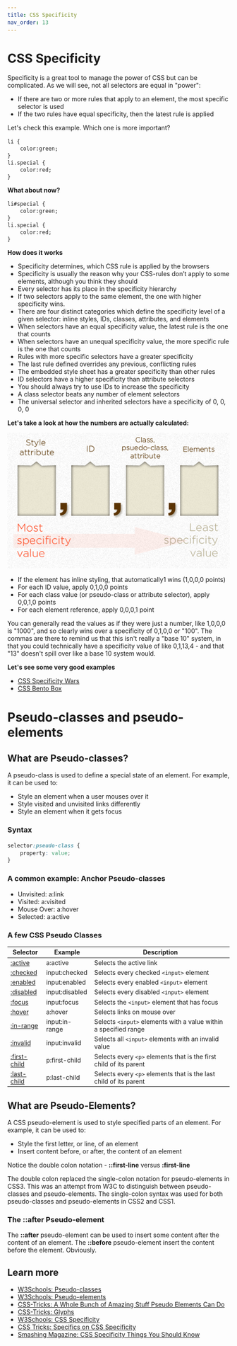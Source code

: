 ```yaml
---
title: CSS Specificity
nav_order: 13
---
```


# CSS Specificity

Specificity is a great tool to manage the power of CSS but can be complicated. As we will see, not all selectors are
equal in "power":

- If there are two or more rules that apply to an element, the most specific selector is used
- If the two rules have equal specificity, then the latest rule is applied

Let's check this example. Which one is more important?

```
li {
    color:green;
}
li.special {
    color:red;
}
```

**What about now?**

```
li#special {
    color:green;
}
li.special {
    color:red;
}
```

**How does it works**

- Specificity determines, which CSS rule is applied by the browsers
- Specificity is usually the reason why your CSS-rules don’t apply to some elements, although you think they should
- Every selector has its place in the specificity hierarchy
- If two selectors apply to the same element, the one with higher specificity wins.
- There are four distinct categories which define the specificity level of a given selector: inline styles, IDs,
classes, attributes, and elements
- When selectors have an equal specificity value, the latest rule is the one that counts
- When selectors have an unequal specificity value, the more specific rule is the one that counts
- Rules with more specific selectors have a greater specificity
- The last rule defined overrides any previous, conflicting rules
- The embedded style sheet has a greater specificity than other rules
- ID selectors have a higher specificity than attribute selectors
- You should always try to use IDs to increase the specificity
- A class selector beats any number of element selectors
- The universal selector and inherited selectors have a specificity of 0, 0, 0, 0

**Let's take a look at how the numbers are actually calculated:**

![Specificity](specificity.png)

- If the element has inline styling, that automatically1 wins (1,0,0,0 points)
- For each ID value, apply 0,1,0,0 points
- For each class value (or pseudo-class or attribute selector), apply 0,0,1,0 points
- For each element reference, apply 0,0,0,1 point

You can generally read the values as if they were just a number, like 1,0,0,0 is "1000", and so clearly wins over a
specificity of 0,1,0,0 or "100". The commas are there to remind us that this isn't really a "base 10" system, in that
you could technically have a specificity value of like 0,1,13,4 - and that "13" doesn't spill over like a base 10 system
would.

**Let's see some very good examples**

- [CSS Specificity Wars](https://stuffandnonsense.co.uk/archives/css_specificity_wars.html)
- [CSS Bento Box](https://flukeout.github.io/)

# Pseudo-classes and pseudo-elements

## What are Pseudo-classes?

A pseudo-class is used to define a special state of an element. For example, it can be used to:

- Style an element when a user mouses over it
- Style visited and unvisited links differently
- Style an element when it gets focus

### Syntax

```css
selector:pseudo-class {
    property: value;
}
```

### A common example: Anchor Pseudo-classes

- Unvisited: a:link
- Visited: a:visited
- Mouse Over: a:hover
- Selected: a:active

### A few CSS Pseudo Classes

| Selector | Example | Description |
| --- | --- | --- |
| [:active](https://www.w3schools.com/cssref/sel_active.asp) | a:active | Selects the active link |
| [:checked](https://www.w3schools.com/cssref/sel_checked.asp) | input:checked | Selects every checked `<input>` element |
| [:enabled](https://www.w3schools.com/cssref/sel_enabled.asp) | input:enabled | Selects every enabled `<input>` element |
| [:disabled](https://www.w3schools.com/cssref/sel_disabled.asp) | input:disabled | Selects every disabled `<input>` element |
| [:focus](https://www.w3schools.com/cssref/sel_focus.asp) | input:focus | Selects the `<input>` element that has focus |
| [:hover](https://www.w3schools.com/cssref/sel_hover.asp) | a:hover | Selects links on mouse over |
| [:in-range](https://www.w3schools.com/cssref/sel_in-range.asp) | input:in-range | Selects `<input>` elements with a value within a specified range |
| [:invalid](https://www.w3schools.com/cssref/sel_invalid.asp) | input:invalid | Selects all `<input>` elements with an invalid value |
| [:first-child](https://www.w3schools.com/cssref/sel_firstchild.asp) | p:first-child | Selects every `<p>` elements that is the first child of its parent |
| [:last-child](https://www.w3schools.com/cssref/sel_last-child.asp) | p:last-child | Selects every `<p>` elements that is the last child of its parent |


## What are Pseudo-Elements?

A CSS pseudo-element is used to style specified parts of an element. For example, it can be used to:

- Style the first letter, or line, of an element
- Insert content before, or after, the content of an element

Notice the double colon notation - **::first-line** versus **:first-line**

The double colon replaced the single-colon notation for pseudo-elements in CSS3. This was an attempt from W3C to distinguish between pseudo-classes and pseudo-elements. The single-colon syntax was used for both pseudo-classes and pseudo-elements in CSS2 and CSS1.

### The ::after Pseudo-element

The **::after** pseudo-element can be used to insert some content after the content of an element. The **::before** pseudo-element insert the content before the element. Obviously.

## Learn more

- [W3Schools: Pseudo-classes](https://www.w3schools.com/css/css_pseudo_classes.asp)
- [W3Schools: Pseudo-elements ](https://www.w3schools.com/css/css_pseudo_elements.asp)
- [CSS-Tricks: A Whole Bunch of Amazing Stuff Pseudo Elements Can Do](https://css-tricks.com/pseudo-element-roundup/)
- [CSS-Tricks: Glyphs](https://css-tricks.com/snippets/html/glyphs/)
- [W3Schools: CSS Specificity](https://www.w3schools.com/css/css_specificity.asp)
- [CSS Tricks: Specifics on CSS Specificity](https://css-tricks.com/specifics-on-css-specificity/)
- [Smashing Magazine: CSS Specificity Things You Should Know](https://www.smashingmagazine.com/2007/07/css-specificity-things-you-should-know/)

